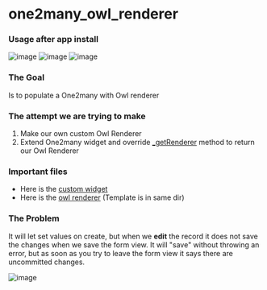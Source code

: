 # one2many_owl_renderer

### Usage after app install

![image](https://user-images.githubusercontent.com/20094358/226367695-28bf27d5-2d10-4404-88da-71b638f76d18.png)
![image](https://user-images.githubusercontent.com/20094358/226367857-687c760d-039c-4822-9ac2-e22ad04bffd8.png)
![image](https://user-images.githubusercontent.com/20094358/226367974-2bc37b15-09f9-467d-a08f-e3ef8cb4f230.png)

### The Goal
Is to populate a One2many with Owl renderer

### The attempt we are trying to make
1. Make our own custom Owl Renderer
1. Extend One2many widget and override [_getRenderer](https://github.com/odoo/odoo/blob/14f8c49f0e0fdfc861ac7ed2fb75434159fe9d7b/addons/web/static/src/js/fields/relational_fields.js#L1318) method to return our Owl Renderer

### Important files
- Here is the [custom widget](https://github.com/litmount/one2many_owl_renderer/blob/main/static/src/js/fields/relational_fields.js)
- Here is the [owl renderer](https://github.com/litmount/one2many_owl_renderer/blob/main/static/src/js/order_form/order_form_renderer_owl.js) (Template is in same dir)

### The Problem
It will let set values on create, but when we **edit** the record it does not save the changes when we save the form view. It will "save" without throwing an error, but as soon as you try to leave the form view it says there are uncommitted changes.

![image](https://user-images.githubusercontent.com/20094358/226366362-7f23f9bd-e764-47cb-88fd-911325f450e9.png)



